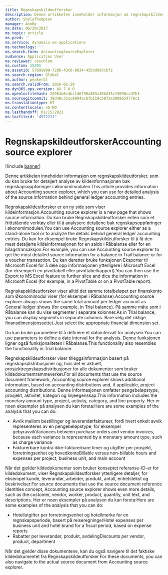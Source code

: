```yaml
---
title: Regnskapskildeutforsker
description: Denne artikkelen inneholder informasjon om regnskapskildeutforsker, som du kan bruke for detaljert analyse av kildeinformasjonen bak regnskapsoppføringer i økonomimodulen.
author: ShylaThompson
manager: AnnBe
ms.date: 06/20/2017
ms.topic: article
ms.prod: ''
ms.service: dynamics-ax-applications
ms.technology: ''
ms.search.form: AccountingSourceExplorer
audience: Application User
ms.reviewer: roschlom
ms.custom: 15391
ms.assetid: 57b95899-7298-43c0-8034-45b5d993cbf2
ms.search.region: Global
ms.author: peakerbl
ms.search.validFrom: 2016-02-28
ms.dyn365.ops.version: AX 7.0.0
ms.openlocfilehash: 2d98ab6c4bc1d6f98a863a36bd35c19696ccd7b3
ms.sourcegitcommit: 38d40c331c8894acb7b119c5073e3088b54776c1
ms.translationtype: HT
ms.contentlocale: nb-NO
ms.lasthandoff: 01/15/2021
ms.locfileid: "4972211"
---
```

# <a name="accounting-source-explorer"></a><span data-ttu-id="3424e-103">Regnskapskildeutforsker</span><span class="sxs-lookup"><span data-stu-id="3424e-103">Accounting source explorer</span></span>

[!include [banner](../includes/banner.md)]

<span data-ttu-id="3424e-104">Denne artikkelen inneholder informasjon om regnskapskildeutforsker, som du kan bruke for detaljert analyse av kildeinformasjonen bak regnskapsoppføringer i økonomimodulen.</span><span class="sxs-lookup"><span data-stu-id="3424e-104">This article provides information about Accounting source explorer, which you can use for detailed analysis of the source information behind general ledger accounting entries.</span></span>

<span data-ttu-id="3424e-105">Regnskapskildeutforsker er en ny side som viser kildeinformasjon.</span><span class="sxs-lookup"><span data-stu-id="3424e-105">Accounting source explorer is a new page that shows source information.</span></span> <span data-ttu-id="3424e-106">Du kan bruke Regnskapskildeutforsker enten som et frittstående verktøy eller til å analysere detaljene bak regnskapsoppføringer i økonomimodulen.</span><span class="sxs-lookup"><span data-stu-id="3424e-106">You can use Accounting source explorer either as a stand-alone tool or to analyze the details behind general ledger accounting entries.</span></span> <span data-ttu-id="3424e-107">Du kan for eksempel bruke Regnskapskildeutforsker til å få den mest detaljerte kildeinformasjonen for en saldo i Råbalanse eller for en bilagstransaksjon.</span><span class="sxs-lookup"><span data-stu-id="3424e-107">For example, you can use Accounting source explorer to get the most detailed source information for a balance in Trail balance or for a voucher transaction.</span></span> <span data-ttu-id="3424e-108">Du kan deretter bruke funksjonen Eksporter til Microsoft Excel for å dele opp informasjonen ytterligere i Microsoft Excel (for eksempel i en pivottabell eller pivottabellrapport).</span><span class="sxs-lookup"><span data-stu-id="3424e-108">You can then use the Export to MS Excel feature to further slice and dice the information in Microsoft Excel (for example, in a PivotTable or on a PivotTable report).</span></span>

<span data-ttu-id="3424e-109">Regnskapskildeutforsker viser alltid det samme totalbeløpet per finanskonto som Økonomimodul viser (for eksempel i Råbalanse).</span><span class="sxs-lookup"><span data-stu-id="3424e-109">Accounting source explorer always shows the same total amount per ledger account as General ledger shows (for example, in Trial balance).</span></span> <span data-ttu-id="3424e-110">På samme måte som i Råbalanse kan du vise segmenter i separate kolonner.</span><span class="sxs-lookup"><span data-stu-id="3424e-110">As in Trial balance, you can display segments in separate columns.</span></span> <span data-ttu-id="3424e-111">Bare velg det riktige finansdimensjonssettet.</span><span class="sxs-lookup"><span data-stu-id="3424e-111">Just select the appropriate financial dimension set.</span></span> 

<span data-ttu-id="3424e-112">Du kan bruke parametere til å definere et datointervall for analysen.</span><span class="sxs-lookup"><span data-stu-id="3424e-112">You can use parameters to define a date interval for the analysis.</span></span> <span data-ttu-id="3424e-113">Denne funksjonen ligner også funksjonaliteten i Råbalanse.</span><span class="sxs-lookup"><span data-stu-id="3424e-113">This functionality also resembles the functionality in Trial balance.</span></span>

<span data-ttu-id="3424e-114">Regnskapskildeutforsker viser tilleggsinformasjon basert på regnskapsdistribusjoner og, hvis det er aktuelt, prosjektregnskapsdistribusjoner for alle dokumenter som bruker kildedokumentrammeverket.</span><span class="sxs-lookup"><span data-stu-id="3424e-114">For all documents that use the source document framework, Accounting source explorer shows additional information, based on accounting distributions and, if applicable, project accounting distributions.</span></span> <span data-ttu-id="3424e-115">Denne informasjonen omfatter pengebeløpstype, prosjekt, aktivitet, kategori og linjeegenskap.</span><span class="sxs-lookup"><span data-stu-id="3424e-115">This information includes the monetary amount type, project, activity, category, and line property.</span></span> <span data-ttu-id="3424e-116">Her er noen eksempler på analysen du kan foreta:</span><span class="sxs-lookup"><span data-stu-id="3424e-116">Here are some examples of the analysis that you can do:</span></span>

-   <span data-ttu-id="3424e-117">Avvik mellom bestillinger og leverandørfakturaer, fordi hvert enkelt avvik representeres av en pengebeløpstype, for eksempel gebyravvik</span><span class="sxs-lookup"><span data-stu-id="3424e-117">Variances between purchase orders and vendor invoices, because each variance is represented by a monetary amount type, such as charge variance</span></span>
-   <span data-ttu-id="3424e-118">Fakturerbare kontra ikke-fakturerbare timer og utgifter per prosjekt, forretningsenhet og hovedkonto</span><span class="sxs-lookup"><span data-stu-id="3424e-118">Billable versus non-billable hours and expenses per project, business unit, and main account</span></span>

<span data-ttu-id="3424e-119">Når det gjelder kildedokumenter som bruker konseptet referanse-ID-er for kildedokument, viser Regnskapskildeutforsker ytterligere detaljer, for eksempel kunde, leverandør, arbeider, produkt, antall, enhetstekst og beskrivelser.</span><span class="sxs-lookup"><span data-stu-id="3424e-119">For source documents that use the source document reference identities concept, Accounting source explorer shows even more details, such as the customer, vendor, worker, product, quantity, unit text, and descriptions.</span></span> <span data-ttu-id="3424e-120">Her er noen eksempler på analysen du kan foreta:</span><span class="sxs-lookup"><span data-stu-id="3424e-120">Here are some examples of the analysis that you can do:</span></span>

-   <span data-ttu-id="3424e-121">Hotellutgifter per forretningsenhet og hotellmerke for en regnskapsperiode, basert på reiseregninger</span><span class="sxs-lookup"><span data-stu-id="3424e-121">Hotel expenses per business unit and hotel brand for a fiscal period, based on expense reports</span></span>
-   <span data-ttu-id="3424e-122">Rabatter per leverandør, produkt, avdeling</span><span class="sxs-lookup"><span data-stu-id="3424e-122">Discounts per vendor, product, department</span></span>

<span data-ttu-id="3424e-123">Når det gjelder disse dokumentene, kan du også navigere til det faktiske kildedokumentet fra Regnskapskildeutforsker.</span><span class="sxs-lookup"><span data-stu-id="3424e-123">For these documents, you can also navigate to the actual source document from Accounting source explorer.</span></span>



